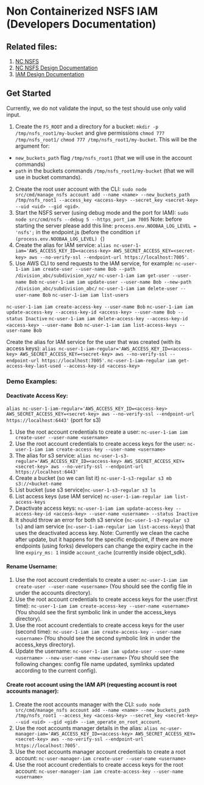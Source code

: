 # Non Containerized NSFS IAM (Developers Documentation)

## Related files:
1. [NC NSFS](../non_containerized_NSFS.md)
2. [NC NSFS Design Documentation](../design/NonContainerizedNooBaaDesign.md)
2. [IAM Design Documentation](../design/iam.md)

## Get Started
Currently, we do not validate the input, so the test should use only valid input.

1. Create the `FS_ROOT` and a directory for a bucket: `mkdir -p /tmp/nsfs_root1/my-bucket` and give permissions `chmod 777 /tmp/nsfs_root1/` `chmod 777 /tmp/nsfs_root1/my-bucket`.
This will be the argument for:
  - `new_buckets_path` flag  `/tmp/nsfs_root1` (that we will use in the account commands)
  - `path` in the buckets commands `/tmp/nsfs_root1/my-bucket` (that we will use in bucket commands).
2. Create the root user account with the CLI:
`sudo node src/cmd/manage_nsfs account add --name <name> --new_buckets_path /tmp/nsfs_root1 --access_key <access-key> --secret_key <secret-key> --uid <uid> --gid <gid>`.
3. Start the NSFS server (using debug mode and the port for IAM): `sudo node src/cmd/nsfs --debug 5 --https_port_iam 7005`
Note: before starting the server please add this line: `process.env.NOOBAA_LOG_LEVEL = 'nsfs';` in the endpoint.js (before the condition `if (process.env.NOOBAA_LOG_LEVEL) {`)
4. Create the alias for IAM service: 
`alias nc-user-1-iam='AWS_ACCESS_KEY_ID=<access-key> AWS_SECRET_ACCESS_KEY=<secret-key> aws --no-verify-ssl --endpoint-url https://localhost:7005'`.
5. Use AWS CLI to send requests to the IAM service, for example:
 `nc-user-1-iam iam create-user --user-name Bob --path /division_abc/subdivision_xyz/`
 `nc-user-1-iam iam get-user --user-name Bob`
 `nc-user-1-iam iam update-user --user-name Bob --new-path /division_abc/subdivision_abc/`
 `nc-user-1-iam iam delete-user --user-name Bob`
 `nc-user-1-iam iam list-users`

 `nc-user-1-iam iam create-access-key --user-name Bob`
 `nc-user-1-iam iam update-access-key --access-key-id <access-key> --user-name Bob --status Inactive`
 `nc-user-1-iam iam delete-access-key --access-key-id <access-key> --user-name Bob`
 `nc-user-1-iam iam list-access-keys --user-name Bob`

Create the alias for IAM service for the user that was created (with its access keys):
`alias nc-user-1-iam-regular='AWS_ACCESS_KEY_ID=<access-key> AWS_SECRET_ACCESS_KEY=<secret-key> aws --no-verify-ssl --endpoint-url https://localhost:7005'`.
`nc-user-1-iam-regular iam get-access-key-last-used --access-key-id <access-key>`

### Demo Examples:
#### Deactivate Access Key:
`alias nc-user-1-iam-regular='AWS_ACCESS_KEY_ID=<access-key> AWS_SECRET_ACCESS_KEY=<secret-key> aws --no-verify-ssl --endpoint-url https://localhost:6443'` (port for s3)
1. Use the root account credentials to create a user: `nc-user-1-iam iam create-user --user-name <username>`
2. Use the root account credentials to create access keys for the user: `nc-user-1-iam iam create-access-key --user-name <username>`
3. The alias for s3 service: `alias nc-user-1-s3-regular='AWS_ACCESS_KEY_ID=<access-key> AWS_SECRET_ACCESS_KEY=<secret-key> aws --no-verify-ssl --endpoint-url https://localhost:6443'` 
2. Create a bucket (so we can list it) `nc-user-1-s3-regular s3 mb s3://<bucket-name`
3. List bucket (use s3 service)`nc-user-1-s3-regular s3 ls`
4. List access keys (use IAM service) `nc-user-1-iam-regular iam list-access-keys`
5. Deactivate access keys: `nc-user-1-iam iam update-access-key --access-key-id <access-key> --user-name <username> --status Inactive`
6. It should throw an error for both s3 service (`nc-user-1-s3-regular s3 ls`) and iam service (`nc-user-1-iam-regular iam list-access-keys`) that uses the deactivated access key.
Note: Currently we clean the cache after update, but it happens for the specific endpoint, if there are more endpoints (using forks) developers can change the expiry cache in the line `expiry_ms: 1` inside `account_cache` (currently inside object_sdk).

#### Rename Username:
1. Use the root account credentials to create a user: `nc-user-1-iam iam create-user --user-name <username>` (You should see the config file in under the accounts directory).
2. Use the root account credentials to create access keys for the user:(first time): `nc-user-1-iam iam create-access-key --user-name <username>` (You should see the first symbolic link in under the access_keys directory).
3. Use the root account credentials to create access keys for the user (second time): `nc-user-1-iam iam create-access-key --user-name <username>` (You should see the second symbolic link in under the access_keys directory).
4. Update the username: `nc-user-1-iam iam update-user --user-name <username> --new-user-name <new-username>` (You should see the following changes: config file name updated, symlinks updated according to the current config).

#### Create root account using the IAM API (requesting account is root accounts manager):
1. Create the root accounts manager with the CLI:
`sudo node src/cmd/manage_nsfs account add --name <name> --new_buckets_path /tmp/nsfs_root1 --access_key <access-key> --secret_key <secret-key> --uid <uid> --gid <gid> --iam_operate_on_root_account`.
2. Use the root accounts manager details in the alias:
`alias nc-user-manager-iam='AWS_ACCESS_KEY_ID=<access-key> AWS_SECRET_ACCESS_KEY=<secret-key> aws --no-verify-ssl --endpoint-url https://localhost:7005'`.
3. Use the root accounts manager account credentials to create a root account:
 `nc-user-manager-iam create-user --user-name <username>`
4. Use the root account credentials to create access keys for the root account: `nc-user-manager-iam iam create-access-key --user-name <username>`

